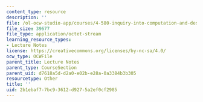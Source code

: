 ```yaml
---
content_type: resource
description: ''
file: /ol-ocw-studio-app/courses/4-580-inquiry-into-computation-and-design-fall-2006/2b1ebaf77bc93612d9275a2ef0cf2985_l7B_reasoningvis.pdf
file_size: 39677
file_type: application/octet-stream
learning_resource_types:
- Lecture Notes
license: https://creativecommons.org/licenses/by-nc-sa/4.0/
ocw_type: OCWFile
parent_title: Lecture Notes
parent_type: CourseSection
parent_uid: d7618a5d-d2a0-e02b-e28a-0a3384b3b305
resourcetype: Other
title: ''
uid: 2b1ebaf7-7bc9-3612-d927-5a2ef0cf2985
---
```

